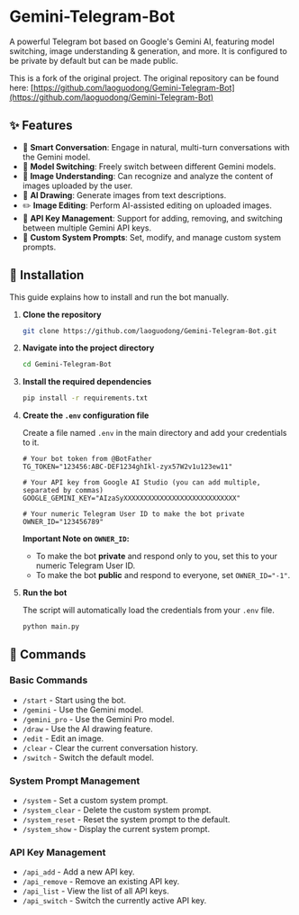 # Gemini-Telegram-Bot

A powerful Telegram bot based on Google's Gemini AI, featuring model switching, image understanding & generation, and more. It is configured to be private by default but can be made public.

This is a fork of the original project. The original repository can be found here: [https://github.com/laoguodong/Gemini-Telegram-Bot](https://github.com/laoguodong/Gemini-Telegram-Bot)

## ✨ Features

- 💬 **Smart Conversation**: Engage in natural, multi-turn conversations with the Gemini model.
- 🔄 **Model Switching**: Freely switch between different Gemini models.
- 📸 **Image Understanding**: Can recognize and analyze the content of images uploaded by the user.
- 🎨 **AI Drawing**: Generate images from text descriptions.
- ✏️ **Image Editing**: Perform AI-assisted editing on uploaded images.
- 🔑 **API Key Management**: Support for adding, removing, and switching between multiple Gemini API keys.
- 📝 **Custom System Prompts**: Set, modify, and manage custom system prompts.

## 🚀 Installation

This guide explains how to install and run the bot manually.

1.  **Clone the repository**
    ```bash
    git clone https://github.com/laoguodong/Gemini-Telegram-Bot.git
    ```

2.  **Navigate into the project directory**
    ```bash
    cd Gemini-Telegram-Bot
    ```

3.  **Install the required dependencies**
    ```bash
    pip install -r requirements.txt
    ```

4.  **Create the `.env` configuration file**
    
    Create a file named `.env` in the main directory and add your credentials to it.
    
    ```env
    # Your bot token from @BotFather
    TG_TOKEN="123456:ABC-DEF1234ghIkl-zyx57W2v1u123ew11"
    
    # Your API key from Google AI Studio (you can add multiple, separated by commas)
    GOOGLE_GEMINI_KEY="AIzaSyXXXXXXXXXXXXXXXXXXXXXXXXXXXX"
    
    # Your numeric Telegram User ID to make the bot private
    OWNER_ID="123456789"
    ```
    
    **Important Note on `OWNER_ID`:**
    *   To make the bot **private** and respond only to you, set this to your numeric Telegram User ID.
    *   To make the bot **public** and respond to everyone, set `OWNER_ID="-1"`.

5.  **Run the bot**
    
    The script will automatically load the credentials from your `.env` file.
    ```bash
    python main.py
    ```

## 📖 Commands

### Basic Commands

-   `/start` - Start using the bot.
-   `/gemini` - Use the Gemini model.
-   `/gemini_pro` - Use the Gemini Pro model.
-   `/draw` - Use the AI drawing feature.
-   `/edit` - Edit an image.
-   `/clear` - Clear the current conversation history.
-   `/switch` - Switch the default model.

### System Prompt Management

-   `/system` - Set a custom system prompt.
-   `/system_clear` - Delete the custom system prompt.
-   `/system_reset` - Reset the system prompt to the default.
-   `/system_show` - Display the current system prompt.

### API Key Management

-   `/api_add` - Add a new API key.
-   `/api_remove` - Remove an existing API key.
-   `/api_list` - View the list of all API keys.
-   `/api_switch` - Switch the currently active API key.